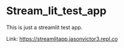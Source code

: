 # Stream_lit_test_app

This is just a streamlit test app.

Link: https://streamlitapp.jasonvictor3.repl.co
